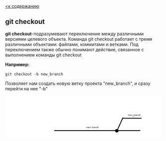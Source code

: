 [<к содержанию](./readme.md)

## git checkout

**git checkout**-подразумевают переключение между различными версиями целевого объекта. Команда git checkout работает с тремя различными объектами: файлами, коммитами и ветками. Под переключением также обычно понимают действие, связанное с выполнением команды git checkout


__Например:__
```bash=
git checkout -b new_branch 
```
Позволяет нам создать новую ветку проекта "new_branch", и сразу перейти на нее "-b"

![branch.jpg](./assets/new_branch.jpg)
